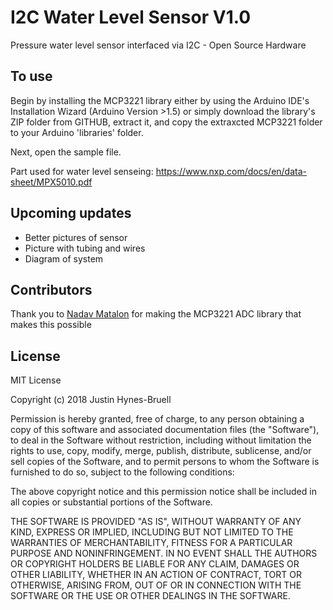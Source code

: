 # I2C Water Level Sensor V1.0

Pressure water level sensor interfaced via I2C - Open Source Hardware

## To use

Begin by installing the MCP3221 library either by using the Arduino IDE's Installation Wizard (Arduino Version >1.5) or simply download the library's ZIP folder from GITHUB, extract it, and copy the extraxcted MCP3221 folder to your Arduino 'libraries' folder.

Next, open the sample file.

Part used for water level senseing: https://www.nxp.com/docs/en/data-sheet/MPX5010.pdf


## Upcoming updates
* Better pictures of sensor
* Picture with tubing and wires
* Diagram of system

## Contributors

Thank you to [Nadav Matalon](https://github.com/nadavmatalon/MCP3221) for making the MCP3221 ADC library that makes this possible


## License

MIT License

Copyright (c) 2018 Justin Hynes-Bruell

Permission is hereby granted, free of charge, to any person obtaining a copy
of this software and associated documentation files (the "Software"), to deal
in the Software without restriction, including without limitation the rights
to use, copy, modify, merge, publish, distribute, sublicense, and/or sell
copies of the Software, and to permit persons to whom the Software is
furnished to do so, subject to the following conditions:

The above copyright notice and this permission notice shall be included in all
copies or substantial portions of the Software.

THE SOFTWARE IS PROVIDED "AS IS", WITHOUT WARRANTY OF ANY KIND, EXPRESS OR
IMPLIED, INCLUDING BUT NOT LIMITED TO THE WARRANTIES OF MERCHANTABILITY,
FITNESS FOR A PARTICULAR PURPOSE AND NONINFRINGEMENT. IN NO EVENT SHALL THE
AUTHORS OR COPYRIGHT HOLDERS BE LIABLE FOR ANY CLAIM, DAMAGES OR OTHER
LIABILITY, WHETHER IN AN ACTION OF CONTRACT, TORT OR OTHERWISE, ARISING FROM,
OUT OF OR IN CONNECTION WITH THE SOFTWARE OR THE USE OR OTHER DEALINGS IN THE
SOFTWARE.
